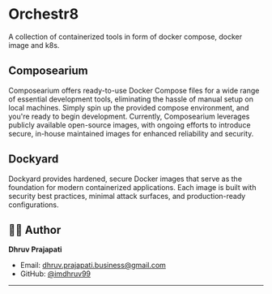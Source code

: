 # Orchestr8

A collection of containerized tools in form of docker compose, docker image and k8s.

## Composearium

Composearium offers ready-to-use Docker Compose files for a wide range of essential development tools, eliminating the hassle of manual setup on local machines. Simply spin up the provided compose environment, and you're ready to begin development. Currently, Composearium leverages publicly available open-source images, with ongoing efforts to introduce secure, in-house maintained images for enhanced reliability and security.

## Dockyard

Dockyard provides hardened, secure Docker images that serve as the foundation for modern containerized applications. Each image is built with security best practices, minimal attack surfaces, and production-ready configurations.

## 👨‍💻 Author

**Dhruv Prajapati**

-   Email: [dhruv.prajapati.business@gmail.com](mailto:dhruv.prajapati.business@gmail.com)
-   GitHub: [@imdhruv99](https://github.com/imdhruv99)

---
